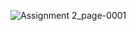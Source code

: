 ![Assignment 2_page-0001](https://github.com/fadyaelorabi/PowerShell-File-Organizer/assets/162735361/5e2c0124-c110-4540-8419-14459cc1bc83)
